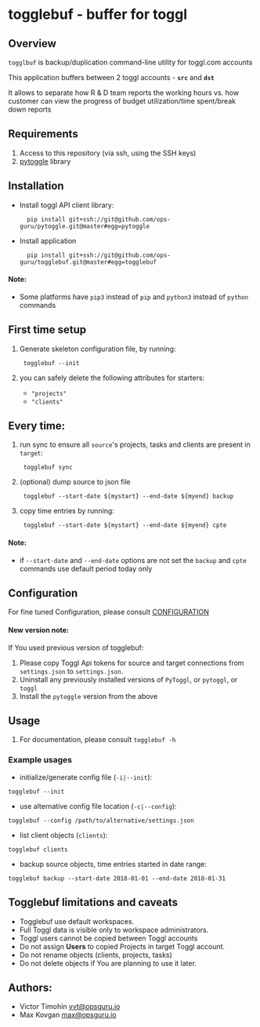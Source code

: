 # togglebuf - buffer for toggl

## Overview

`togglbuf` is backup/duplication command-line utility for toggl.com accounts

This application buffers between 2 toggl accounts - **`src`** and **`dst`**

It allows to separate how R &amp; D team reports the working hours vs. how customer can view the progress of budget utilization/time spent/break down reports

## Requirements

1. Access to this repository (via ssh, using the SSH keys)
2. [pytoggle](https://github.com/ops-guru/pytoggle.git) library


## Installation

* Install toggl API client library:
        
        pip install git+ssh://git@github.com/ops-guru/pytoggle.git@master#egg=pytoggle
* Install application
        
        pip install git+ssh://git@github.com/ops-guru/togglebuf.git@master#egg=togglebuf

#### Note:

* Some platforms have `pip3` instead of `pip` and `python3` instead of `python` commands

## First time setup

1. Generate skeleton configuration file, by running:
        
        togglebuf --init
1. you can safely delete the following attributes for starters:
    * `"projects"`
    * `"clients"`


## Every time:

1. run sync to ensure all `source`'s projects, tasks and clients are present in `target`:
        
        togglebuf sync
1. (optional) dump source to json file
        
        togglebuf --start-date ${mystart} --end-date ${myend} backup

1. copy time entries by running:
        
        togglebuf --start-date ${mystart} --end-date ${myend} cpte
#### Note:

* if `--start-date` and `--end-date` options are not set the `backup` and `cpte` commands
use default period today only


## Configuration

For fine tuned Configuration, please consult [CONFIGURATION](CONFIGURATION.md)

#### New version note:

If You used previous version of togglebuf:
1. Please copy Toggl Api tokens for source and target connections from `settings.json` to `settings.json`.
1. Uninstall any previously installed versions of `PyToggl`, or `pytoggl`, or `toggl`
1. Install the `pytoggle` version from the above


## Usage

1. For documentation, please consult `togglebuf -h`

### Example usages
* initialize/generate config file (`-i|--init`):
```
togglebuf --init
```

* use alternative config file location (`-c|--config`):
```
togglebuf --config /path/to/alternative/settings.json
```

* list client objects (`clients`):
```
togglebuf clients
```

* backup source objects, time entries started in date range:
```
togglebuf backup --start-date 2018-01-01 --end-date 2018-01-31
```


## Togglebuf limitations and caveats

* Togglebuf use default workspaces.
* Full Toggl data is visible only to workspace administrators.
* Toggl users cannot be copied between Toggl accounts 
* Do not assign **Users** to copied Projects in target Toggl account.
* Do not rename objects (clients, projects, tasks)
* Do not delete objects if You are planning to use it later.


## Authors:

- Victor Timohin <vvt@opsguru.io>
- Max Kovgan <max@opsguru.io>
